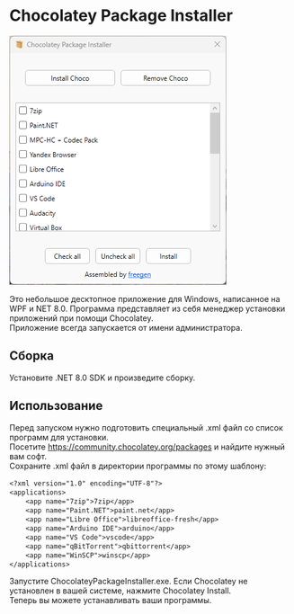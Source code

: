 # Chocolatey Package Installer
![ChocolateyPackageInstaller](/snap.png)

Это небольшое десктопное приложение для Windows, написанное на WPF и NET 8.0. Программа представляет из себя менеджер установки приложений при помощи Chocolatey.  
Приложение всегда запускается от имени администратора.

## Сборка
Установите .NET 8.0 SDK и произведите сборку.

## Использование

Перед запуском нужно подготовить специальный .xml файл со список программ для установки.  
Посетите https://community.chocolatey.org/packages и найдите нужный вам софт.  
Сохраните .xml файл в директории программы по этому шаблону:

```
<?xml version="1.0" encoding="UTF-8"?>
<applications>
    <app name="7zip">7zip</app>
    <app name="Paint.NET">paint.net</app>
    <app name="Libre Office">libreoffice-fresh</app>
    <app name="Arduino IDE">arduino</app>
    <app name="VS Code">vscode</app>
    <app name="qBitTorrent">qbittorrent</app>
    <app name="WinSCP">winscp</app>
</applications>
```

Запустите ChocolateyPackageInstaller.exe.
Если Chocolatey не установлен в вашей системе, нажмите Chocolatey Install.  
Теперь вы можете устанавливать ваши программы. 
